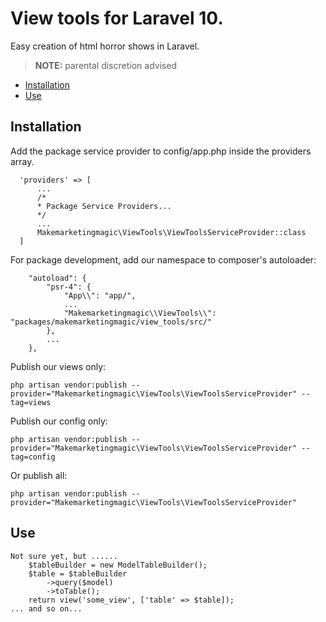 # View tools for Laravel 10.

Easy creation of html horror shows in Laravel.
> **NOTE:** parental discretion advised

* [Installation](#installation)
* [Use](#use)


## Installation
Add the package service provider to config/app.php inside the providers array.
```
  'providers' => [
      ...
      /*
      * Package Service Providers...
      */
      ...
      Makemarketingmagic\ViewTools\ViewToolsServiceProvider::class
  ]
```

For package development, add our namespace to composer's autoloader:
```
    "autoload": {
        "psr-4": {
            "App\\": "app/",
            ...
            "Makemarketingmagic\\ViewTools\\": "packages/makemarketingmagic/view_tools/src/"
        },
        ...
    },
```

Publish our views only:
```
php artisan vendor:publish --provider="Makemarketingmagic\ViewTools\ViewToolsServiceProvider" --tag=views
```

Publish our config only:
```
php artisan vendor:publish --provider="Makemarketingmagic\ViewTools\ViewToolsServiceProvider" --tag=config
```

Or publish all:
```
php artisan vendor:publish --provider="Makemarketingmagic\ViewTools\ViewToolsServiceProvider"
```

## Use
```
Not sure yet, but ......
    $tableBuilder = new ModelTableBuilder();
    $table = $tableBuilder
        ->query($model)
        ->toTable();
    return view('some_view', ['table' => $table]);
... and so on...
```
